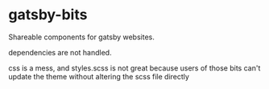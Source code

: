 # gatsby-bits

Shareable components for gatsby websites.
 
dependencies are not handled.
 
css is a mess, and styles.scss is not great because users of those bits can't update the theme without altering the scss file directly
